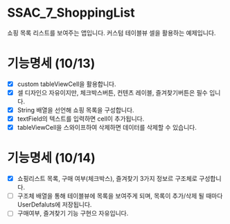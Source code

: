 # SSAC_7_ShoppingList
쇼핑 목록 리스트를 보여주는 앱입니다. 커스텀 테이블뷰 셀을 활용하는 예제입니다.

# 기능명세 (10/13)
- [x] custom tableViewCell을 활용합니다.
- [x] 셀 디자인으 자유이지만, 체크박스버튼, 컨텐츠 레이블, 즐겨찾기버튼은 필수 입니다.
- [x] String 배열을 선언해 쇼핑 목록을 구성합니다.
- [x] textField의 텍스트를 입력하면 cell이 추가됩니다.
- [x] tableViewCell을 스와이프하여 삭제하면 데이터를 삭제할 수 있습니다.

# 기능명세 (10/14)
- [x] 쇼핑리스트 목록, 구매 여부(체크박스), 즐겨찾기 3가지 정보르 구조체로 구성합니다.
- [ ] 구조체 배열을 통해 테이블뷰에 목록을 보여주게 되며, 목록이 추가/삭제 될 때마다 UserDefaluts에 저장됩니다.
- [ ] 구매여부, 즐겨찾기 기능 구현으 자유입니다.
